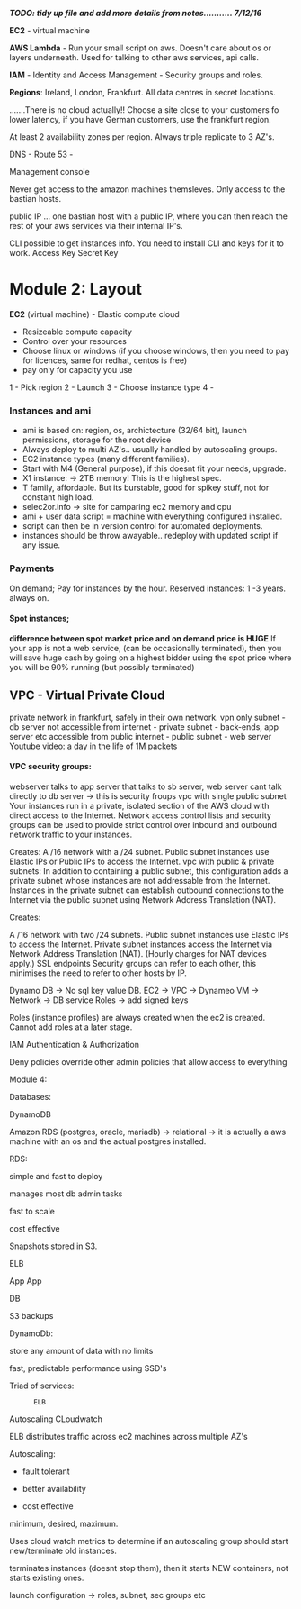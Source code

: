 **_TODO: tidy up file and add more details from notes........... 7/12/16_**

**EC2** - virtual machine

**AWS Lambda** - Run your small script on aws.
Doesn't care about os or layers underneath. Used for talking to other aws services, api calls.

**IAM** - Identity and Access Management - Security groups and roles.

**Regions**:
Ireland, London, Frankfurt. All data centres in secret locations.  

.......There is no cloud actually!!
Choose a site close to your customers fo lower latency, if you have German customers, use the frankfurt region.

At least 2 availability zones per region.
Always triple replicate to 3 AZ's.

DNS - Route 53 - 

Management console

Never get access to the amazon machines themsleves.
Only access to the bastian hosts.

public IP ... one bastian host with a public IP, where you can then reach the rest of your aws services via their internal IP's.

CLI possible to get instances info. You need to install CLI and keys for it to work.
Access Key 
Secret Key

# Module 2: Layout

**EC2** (virtual machine) - Elastic compute cloud
* Resizeable compute capacity
* Control over your resources
* Choose linux or windows (if you choose windows, then you need to pay for licences, same for redhat, centos is free)
* pay only for capacity you use

1 - Pick region
2 - Launch
3 - Choose instance type
4 - 

### **Instances and ami**

* ami is based on: region, os, archictecture (32/64 bit), launch permissions, storage for the root device
* Always deploy to multi AZ's.. usually handled by autoscaling groups.
* EC2 instance types (many different families).
* Start with M4 (General purpose), if this doesnt fit your needs, upgrade.
* X1 instance: -> 2TB memory! This is the highest spec.
* T family, affordable. But its burstable, good for spikey stuff, not for constant high load.
* selec2or.info -> site for camparing ec2 memory and cpu
* ami + user data script = machine with everything configured installed.
* script can then be in version control for automated deployments.
* instances should be throw awayable.. redeploy with updated script if any issue.
 
### Payments

On demand; 
Pay for instances by the hour.
Reserved instances:
1 -3 years. always on.

#### Spot instances; 
**difference between spot market price and on demand price is HUGE**
If your app is not a web service, (can be occasionally terminated), then you will save huge cash 
by going on a highest bidder using the spot price where you will be 90% running (but possibly terminated)

## VPC - Virtual Private Cloud

private network in frankfurt, safely in their own network.
vpn only subnet - db server 
not accessible from internet - private subnet - back-ends, app server etc
accessible from public internet - public subnet - web server
Youtube video: a day in the life of 1M packets

#### VPC security groups:

webserver talks to app server that talks to sb server, web server cant talk directly to db server -> this is security froups
vpc with single public subnet
Your instances run in a private, isolated section of the AWS cloud with direct access to the Internet. Network access control lists and security groups can be used to provide strict control over inbound and outbound network traffic to your instances.

Creates:
A /16 network with a /24 subnet. Public subnet instances use Elastic IPs or Public IPs to access the Internet.
vpc with public & private subnets:
In addition to containing a public subnet, this configuration adds a private subnet whose instances are not addressable from the Internet. Instances in the private subnet can establish outbound connections to the Internet via the public subnet using Network Address Translation (NAT).

Creates:

A /16 network with two /24 subnets. Public subnet instances use Elastic IPs to access the Internet. Private subnet instances access the Internet via Network Address Translation (NAT). (Hourly charges for NAT devices apply.)
SSL endpoints
Security groups can refer to each other, this minimises the need to refer to other hosts by IP.

Dynamo DB -> No sql key value DB.
EC2 -> VPC -> Dynameo
VM  -> Network -> DB service
Roles -> add signed keys

Roles (instance profiles) are always created when the ec2 is created. Cannot add roles at a later stage.

IAM Authentication & Authorization

Deny policies override other admin policies that allow access to everything

Module 4:

Databases:

DynamoDB

Amazon RDS (postgres, oracle, mariadb) -> relational -> it is actually a aws machine with an os and the actual postgres installed.  

RDS:

simple and fast to deploy

manages most db admin tasks

fast to scale

cost effective

Snapshots stored in S3.

  ELB

App  App

   DB

S3 backups

DynamoDb:

store any amount of data with no limits

fast, predictable performance using SSD's

Triad of services:

          ELB

Autoscaling CLoudwatch

ELB distributes traffic across ec2 machines across multiple AZ's

Autoscaling:

- fault tolerant

- better availability

- cost effective

minimum, desired, maximum.

Uses cloud watch metrics to determine if an autoscaling group should start new/terminate old instances.

terminates instances (doesnt stop them), then it starts NEW containers, not starts existing ones.

launch configuration -> roles, subnet, sec groups etc

